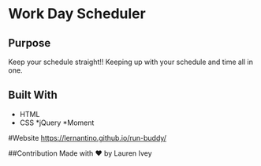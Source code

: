 # Work Day Scheduler

## Purpose
Keep your schedule straight!! Keeping up with your schedule and time all in one.

## Built With
* HTML
* CSS
*jQuery
*Moment

#Website
https://lernantino.github.io/run-buddy/

##Contribution
Made with ❤️ by Lauren Ivey
